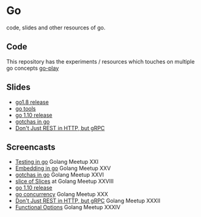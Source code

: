# Go

code, slides and other resources of go.

## Code
This repository has the experiments / resources which touches on multiple go concepts [go-play](https://github.com/devdinu/go-play)


## Slides

- [go1.8 release](http://talks.godoc.org/github.com/dineshkumar-cse/go-play/go1.8.slide)
- [go tools](http://talks.godoc.org/github.com/dineshkumar-cse/go-play/go_tools.slide)
- [go 1.10 release](https://talks.godoc.org/github.com/devdinu/go-play/go1.10.release.slide)
- [gotchas in go](http://talks.godoc.org/github.com/dineshkumar-cse/go-play/gotchas.slide)
- [Don't Just REST in HTTP, but gRPC](https://talks.godoc.org/github.com/devdinu/Ideas/grpc.slide)


## Screencasts

- [Testing in go](https://youtu.be/zGhfJ88eKfw) Golang Meetup XXI
- [Embedding in go](https://youtu.be/Ki3kUvEx4-8) Golang Meetup XXV
- [gotchas in go](https://youtu.be/J3plALnTjA8) Golang Meetup XXVI
- [slice of Slices](https://goo.gl/NTmsqf) at Golang Meetup XXVIII
- [go 1.10 release](https://youtu.be/t-iiICzV-es)
- [go concurrency](https://youtu.be/E03QTvgcJ8Q) Golang Meetup XXX
- [Don't Just REST in HTTP, but gRPC](https://youtu.be/Tum1CXPwOAk) Golang Meetup XXXII
- [Functional Options](https://youtu.be/xBYzglyidIc) Golang Meetup XXXIV
